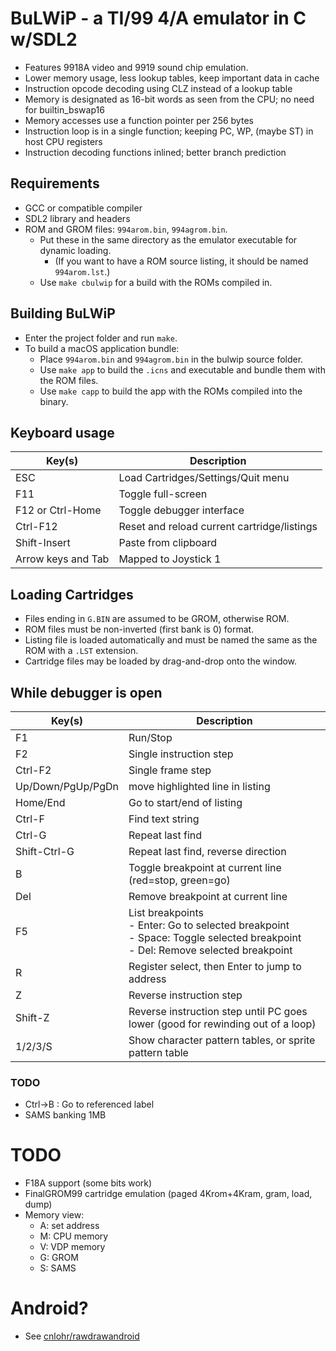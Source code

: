 # BuLWiP - a TI/99 4/A emulator in C w/SDL2

- Features 9918A video and 9919 sound chip emulation.
- Lower memory usage, less lookup tables, keep important data in cache
- Instruction opcode decoding using CLZ instead of a lookup table
- Memory is designated as 16-bit words as seen from the CPU; no need for builtin_bswap16
- Memory accesses use a function pointer per 256 bytes
- Instruction loop is in a single function; keeping PC, WP, (maybe ST) in host CPU registers
- Instruction decoding functions inlined; better branch prediction

## Requirements
- GCC or compatible compiler
- SDL2 library and headers
- ROM and GROM files: `994arom.bin`, `994agrom.bin`.
  - Put these in the same directory as the emulator executable for dynamic loading.
    - (If you want to have a ROM source listing, it should be named `994arom.lst`.)
  - Use `make cbulwip` for a build with the ROMs compiled in.

## Building BuLWiP
- Enter the project folder and run `make`.
- To build a macOS application bundle:
  - Place `994arom.bin` and `994agrom.bin` in the bulwip source folder.
  - Use `make app` to build the `.icns` and executable and bundle them with the ROM files.
  - Use `make capp` to build the app with the ROMs compiled into the binary.

## Keyboard usage
|Key(s)|Description|
|---|---|
|ESC|Load Cartridges/Settings/Quit menu|
|F11|Toggle full-screen|
|F12 or Ctrl-Home|Toggle debugger interface|
|Ctrl-F12|Reset and reload current cartridge/listings|
|Shift-Insert|Paste from clipboard|
|Arrow keys and Tab|Mapped to Joystick 1|

## Loading Cartridges
- Files ending in `G.BIN` are assumed to be GROM, otherwise ROM.
- ROM files must be non-inverted (first bank is 0) format.
- Listing file is loaded automatically and must be named the same as the ROM with a `.LST` extension.
- Cartridge files may be loaded by drag-and-drop onto the window.

## While debugger is open
|Key(s)|Description|
|---|---|
|F1|Run/Stop|
|F2|Single instruction step|
|Ctrl-F2|Single frame step|
|Up/Down/PgUp/PgDn|move highlighted line in listing|
|Home/End|Go to start/end of listing|
|Ctrl-F|Find text string|
|Ctrl-G|Repeat last find|
|Shift-Ctrl-G|Repeat last find, reverse direction|
|B|Toggle breakpoint at current line (red=stop, green=go)|
|Del|Remove breakpoint at current line|
|F5|List breakpoints<br/>- Enter: Go to selected breakpoint<br/>- Space: Toggle selected breakpoint<br/>- Del: Remove selected breakpoint|
|R|Register select, then Enter to jump to address|
|Z|Reverse instruction step|
|Shift-Z|Reverse instruction step until PC goes lower (good for rewinding out of a loop)|
|1/2/3/S|Show character pattern tables, or sprite pattern table|

### TODO
- Ctrl->B : Go to referenced label
- SAMS banking 1MB

# TODO
- F18A support (some bits work)
- FinalGROM99 cartridge emulation (paged 4Krom+4Kram, gram, load, dump)
- Memory view:
  - A: set address
  - M: CPU memory
  - V: VDP memory
  - G: GROM
  - S: SAMS

# Android?
- See [cnlohr/rawdrawandroid](https://github.com/cnlohr/rawdrawandroid)
